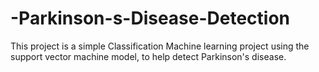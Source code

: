 # -Parkinson-s-Disease-Detection
This project is a simple Classification Machine learning project using the support vector machine model, to help detect Parkinson's disease. 
